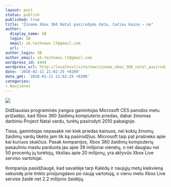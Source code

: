 ```yaml
---
layout: post
status: publish
published: true
title: "Žinoma Xbox 360 Natal pasirodymo data, tačiau kaina – ne"
author:
  display_name: SB
  login: SB
  email: sb.technews.lt@gmail.com
  url: ''
author_login: SB
author_email: sb.technews.lt@gmail.com
wordpress_id: 4494
wordpress_url: http://localhost/site/new/zinoma_xbox_360_natal_pasirodymo_data_taciau_kaina__ne/
date: '2010-01-11 21:02:25 +0200'
date_gmt: '2010-01-11 21:02:25 +0200'
categories:
- Naujienos
---
```

<div class="imgright"><img src="http://t1.gstatic.com/images?q=tbn:cE5FEfkhGM3VsM%3Ahttp://assets.gearlive.com/playfeed/blogimages/project-natal-sensor-xbox.jpg"  /></div>
<p>Didžiausias programinės įrangos gamintojas Microsoft CES parodos metu prižadėjo, kad Xbox 360 žaidimų kompiuterio priedas, dabar žinomas darbiniu Project Natal vardu, turėtų pasirodyti 2010 pabaigoje.</p>
<p>Tiesa, gamintojas nepasakė nei kiek priedas kainuos, nei kokių žinomų žaidimų vardų tikėtis jam tik ką pasirodžius. Microsoft taip pat prašneko apie kai kuriuos skaičius. Pasak kompanijos, Xbox 360 žaidimų kompiuterių pasauliniu mastu parduota jau apie 39 milijonai vienetų, o net daugiau nei 50 procentų jų turėtojų, tiksliau apie 20 milijonų, yra aktyvūs Xbox Live serviso vartotojai.</p>
<p>Kompanija pasidžiaugė, kad savaitėje tarp Kalėdų ir naujųjų metų kiekvieną sekundę prie tinklo prisijungdavo po naują vartotoją, o vienu metu Xbox Live servise žaidė net 2.2 milijono žaidėjų.<br /></p>

